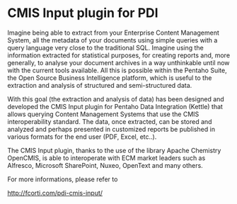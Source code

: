 CMIS Input plugin for PDI
=================

Imagine being able to extract from your Enterprise Content Management System, all the metadata of your documents using simple queries with a query language very close to the traditional SQL. Imagine using the information extracted for statistical purposes, for creating reports and, more generally, to analyse your document archives in a way unthinkable until now with the current tools available. All this is possible within the Pentaho Suite, the Open Source Business Intelligence platform, which is useful to the extraction and analysis of structured and semi-structured data.

With this goal (the extraction and analysis of data) has been designed and developed the CMIS Input plugin for Pentaho Data Integration (Kettle) that allows querying Content Management Systems that use the CMIS interoperability standard. The data, once extracted, can be stored and analyzed and perhaps presented in customized reports be published in various formats for the end user (PDF, Excel, etc..).

The CMIS Input plugin, thanks to the use of the library Apache Chemistry OpenCMIS, is able to interoperate with ECM market leaders such as Alfresco, Microsoft SharePoint, Nuxeo, OpenText and many others.

For more informations, please refer to

http://fcorti.com/pdi-cmis-input/

